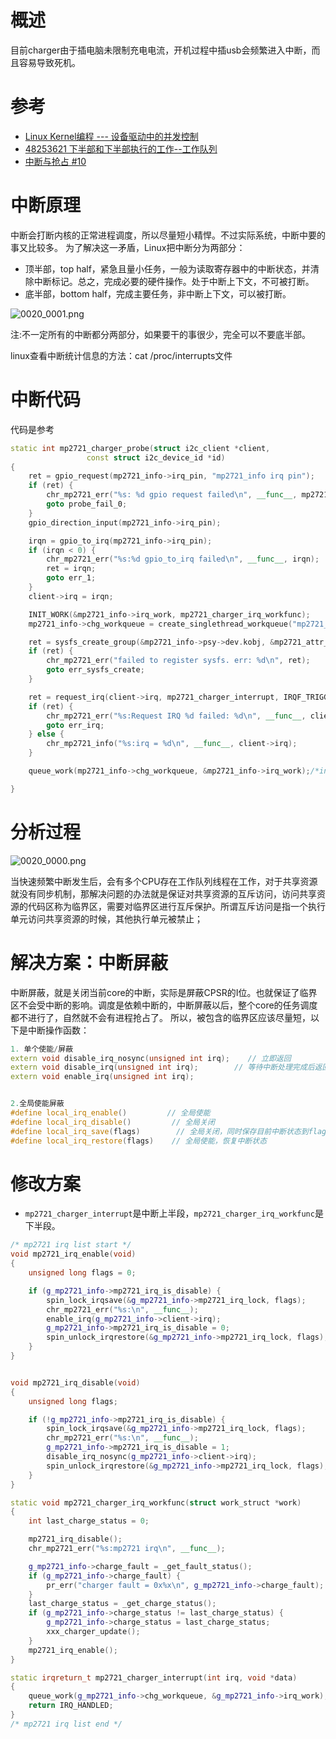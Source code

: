 # 概述

目前charger由于插电脑未限制充电电流，开机过程中插usb会频繁进入中断，而且容易导致死机。

# 参考

* [Linux Kernel编程 --- 设备驱动中的并发控制](https://blog.csdn.net/u010961173/article/details/90664584)
* [48253621 下半部和下半部执行的工作--工作队列](https://blog.csdn.net/hongbochen1223/article/details/48253621%20下半部和下半部执行的工作--工作队列)
* [中断与抢占 #10](https://github.com/leon0625/blog/issues/10)

# 中断原理

中断会打断内核的正常进程调度，所以尽量短小精悍。不过实际系统，中断中要的事又比较多。 为了解决这一矛盾，Linux把中断分为两部分：

* 顶半部，top half，紧急且量小任务，一般为读取寄存器中的中断状态，并清除中断标记。总之，完成必要的硬件操作。处于中断上下文，不可被打断。
* 底半部，bottom half，完成主要任务，非中断上下文，可以被打断。

![0020_0001.png](images/0020_0001.png)

注:不一定所有的中断都分两部分，如果要干的事很少，完全可以不要底半部。

linux查看中断统计信息的方法：cat /proc/interrupts文件

# 中断代码

代码是参考
```C++
static int mp2721_charger_probe(struct i2c_client *client,
				 const struct i2c_device_id *id)
{
	ret = gpio_request(mp2721_info->irq_pin, "mp2721_info irq pin");
	if (ret) {
		chr_mp2721_err("%s: %d gpio request failed\n", __func__, mp2721_info->irq_pin);
		goto probe_fail_0;
	}
	gpio_direction_input(mp2721_info->irq_pin);

	irqn = gpio_to_irq(mp2721_info->irq_pin);
	if (irqn < 0) {
		chr_mp2721_err("%s:%d gpio_to_irq failed\n", __func__, irqn);
		ret = irqn;
		goto err_1;
	}
	client->irq = irqn;

	INIT_WORK(&mp2721_info->irq_work, mp2721_charger_irq_workfunc);
	mp2721_info->chg_workqueue = create_singlethread_workqueue("mp2721_thread");

	ret = sysfs_create_group(&mp2721_info->psy->dev.kobj, &mp2721_attr_group);
	if (ret) {
		chr_mp2721_err("failed to register sysfs. err: %d\n", ret);
		goto err_sysfs_create;
	}

	ret = request_irq(client->irq, mp2721_charger_interrupt, IRQF_TRIGGER_FALLING | IRQF_ONESHOT, "mp2721_charger_irq", mp2721_info);
	if (ret) {
		chr_mp2721_err("%s:Request IRQ %d failed: %d\n", __func__, client->irq, ret);
		goto err_irq;
	} else {
		chr_mp2721_info("%s:irq = %d\n", __func__, client->irq);
	}

	queue_work(mp2721_info->chg_workqueue, &mp2721_info->irq_work);/*in case of adapter has been in when power off*/

}
```
# 分析过程

![0020_0000.png](images/0020_0000.png)

当快速频繁中断发生后，会有多个CPU存在工作队列线程在工作，对于共享资源就没有同步机制，那解决问题的办法就是保证对共享资源的互斥访问，访问共享资源的代码区称为临界区，需要对临界区进行互斥保护。所谓互斥访问是指一个执行单元访问共享资源的时候，其他执行单元被禁止；

# 解决方案：中断屏蔽

 中断屏蔽，就是关闭当前core的中断，实际是屏蔽CPSR的I位。也就保证了临界区不会受中断的影响。调度是依赖中断的，中断屏蔽以后，整个core的任务调度都不进行了，自然就不会有进程抢占了。 所以，被包含的临界区应该尽量短，以下是中断操作函数：
```C++
1. 单个使能/屏蔽
extern void disable_irq_nosync(unsigned int irq);    // 立即返回
extern void disable_irq(unsigned int irq);        // 等待中断处理完成后返回
extern void enable_irq(unsigned int irq);   


2.全局使能屏蔽
#define local_irq_enable()         // 全局使能
#define local_irq_disable()         // 全局关闭
#define local_irq_save(flags)        // 全局关闭，同时保存目前中断状态到flag，flag时unsigned long，不是指针
#define local_irq_restore(flags)    // 全局使能，恢复中断状态
```

# 修改方案

* `mp2721_charger_interrupt`是中断上半段，`mp2721_charger_irq_workfunc`是下半段。
```C++
/* mp2721 irq list start */
void mp2721_irq_enable(void)
{
    unsigned long flags = 0;

    if (g_mp2721_info->mp2721_irq_is_disable) {
		spin_lock_irqsave(&g_mp2721_info->mp2721_irq_lock, flags);
		chr_mp2721_err("%s:\n", __func__);
        enable_irq(g_mp2721_info->client->irq);
        g_mp2721_info->mp2721_irq_is_disable = 0;
		spin_unlock_irqrestore(&g_mp2721_info->mp2721_irq_lock, flags);
    }
}


void mp2721_irq_disable(void)
{
    unsigned long flags;

    if (!g_mp2721_info->mp2721_irq_is_disable) {
		spin_lock_irqsave(&g_mp2721_info->mp2721_irq_lock, flags);
		chr_mp2721_err("%s:\n", __func__);
        g_mp2721_info->mp2721_irq_is_disable = 1;
        disable_irq_nosync(g_mp2721_info->client->irq);
		spin_unlock_irqrestore(&g_mp2721_info->mp2721_irq_lock, flags);
    }
}

static void mp2721_charger_irq_workfunc(struct work_struct *work)
{
	int last_charge_status = 0;

	mp2721_irq_disable();
	chr_mp2721_err("%s:mp2721 irq\n", __func__);

	g_mp2721_info->charge_fault = _get_fault_status();
	if (g_mp2721_info->charge_fault) {
		pr_err("charger fault = 0x%x\n", g_mp2721_info->charge_fault);
	}
	last_charge_status = _get_charge_status();
	if (g_mp2721_info->charge_status != last_charge_status) {
		g_mp2721_info->charge_status = last_charge_status;
		xxx_charger_update();
	}
    mp2721_irq_enable();
}

static irqreturn_t mp2721_charger_interrupt(int irq, void *data)
{
	queue_work(g_mp2721_info->chg_workqueue, &g_mp2721_info->irq_work);
	return IRQ_HANDLED;
}
/* mp2721 irq list end */
```